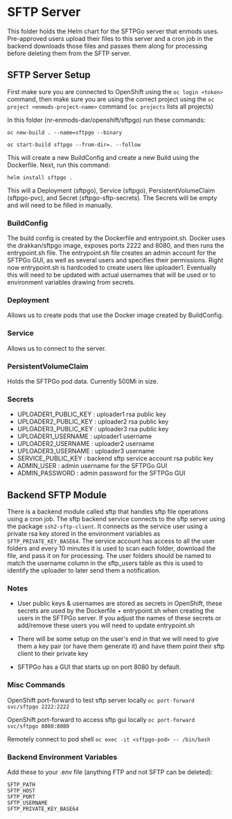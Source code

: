 # SFTP Server

This folder holds the Helm chart for the SFTPGo server that enmods uses. Pre-approved users upload their files to this server 
and a cron job in the backend downloads those files and passes them along for processing before deleting them from the SFTP
server.

## SFTP Server Setup

First make sure you are connected to OpenShift using the ```oc login <token>``` command, then make sure you are using the correct 
project using the ```oc project <enmods-project-name>``` command (```oc projects``` lists all projects)

In this folder (nr-enmods-dar/openshift/sftpgo) run these commands:

```oc new-build . --name=sftpgo --binary```

```oc start-build sftpgo --from-dir=. --follow```

This will create a new BuildConfig and create a new Build using the Dockerfile. Next, run this command:

```helm install sftpgo .```

This will a Deployment (sftpgo), Service (sftpgo), PersistentVolumeClaim (sftpgo-pvc), and Secret (sftpgo-sftp-secrets). The Secrets will be empty and 
will need to be filled in manually.

### BuildConfig
The build config is created by the Dockerfile and entrypoint.sh. Docker uses the drakkan/sftpgo image, exposes ports 2222 and 8080, 
and then runs the entrypoint.sh file. The entrypoint.sh file creates an admin account for the SFTPGo GUI, as well as several users
and specifies their permissions. Right now entrypoint.sh is hardcoded to create users like uploader1. Eventually this will need 
to be updated with actual usernames that will be used or to environment variables drawing from secrets.

### Deployment
Allows us to create pods that use the Docker image created by BuildConfig.

### Service
Allows us to connect to the server.

### PersistentVolumeClaim
Holds the SFTPGo pod data. Currently 500Mi in size.

### Secrets
  - UPLOADER1_PUBLIC_KEY  : uploader1 rsa public key
  - UPLOADER2_PUBLIC_KEY  : uploader2 rsa public key
  - UPLOADER3_PUBLIC_KEY  : uploader3 rsa public key
  - UPLOADER1_USERNAME    : uploader1 username
  - UPLOADER2_USERNAME    : uploader2 username
  - UPLOADER3_USERNAME    : uploader3 username
  - SERVICE_PUBLIC_KEY    : backend sftp service account rsa public key
  - ADMIN_USER            : admin username for the SFTPGo GUI
  - ADMIN_PASSWORD        : admin password for the SFTPGo GUI

## Backend SFTP Module
There is a backend module called sftp that handles sftp file operations using a cron job. The sftp backend service connects to the sftp server using the package
```ssh2-sftp-client```. It connects as the service user using a private rsa key stored in the environment variables as ```SFTP_PRIVATE_KEY_BASE64```.
The service account has access to all the user folders and every 10 minutes it is used to scan each folder, download the file, and pass it on for processing.
The user folders should be named to match the username column in the sftp_users table as this is used to identify the uploader to later send them a notification.

### Notes
- User public keys & usernames are stored as secrets in OpenShift, these secrets are used by the Dockerfile + entrypoint.sh 
when creating the users in the SFTPGo server. If you adjust the names of these secrets or add/remove these users you will need to update
entrypoint.sh

- There will be some setup on the user's end in that we will need to give them a key pair (or have them generate it) and have them
point their sftp client to their private key

- SFTPGo has a GUI that starts up on port 8080 by default.

### Misc Commands
OpenShift port-forward to test sftp server locally ```oc port-forward svc/sftpgo 2222:2222```

OpenShift port-forward to access sftp gui locally ```oc port-forward svc/sftpgo 8080:8080```

Remotely connect to pod shell ```oc exec -it <sftpgo-pod> -- /bin/bash``` 

### Backend Environment Variables
Add these to your .env file (anything FTP and not SFTP can be deleted):

```
SFTP_PATH
SFTP_HOST
SFTP_PORT
SFTP_USERNAME
SFTP_PRIVATE_KEY_BASE64
```
